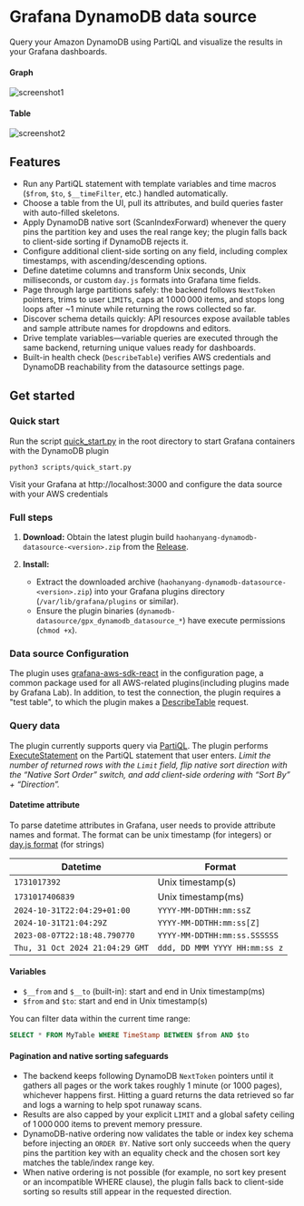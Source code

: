 # Grafana DynamoDB data source

Query your Amazon DynamoDB using PartiQL and visualize the results in your Grafana dashboards.

#### Graph
![screenshot1](/images/screenshot1.png)
#### Table
![screenshot2](/images/screenshot2.png)

## Features
- Run any PartiQL statement with template variables and time macros (`$from`, `$to`, `$__timeFilter`, etc.) handled automatically.
- Choose a table from the UI, pull its attributes, and build queries faster with auto-filled skeletons.
- Apply DynamoDB native sort (ScanIndexForward) whenever the query pins the partition key and uses the real range key; the plugin falls back to client-side sorting if DynamoDB rejects it.
- Configure additional client-side sorting on any field, including complex timestamps, with ascending/descending options.
- Define datetime columns and transform Unix seconds, Unix milliseconds, or custom `day.js` formats into Grafana time fields.
- Page through large partitions safely: the backend follows `NextToken` pointers, trims to user `LIMIT`s, caps at 1 000 000 items, and stops long loops after ~1 minute while returning the rows collected so far.
- Discover schema details quickly: API resources expose available tables and sample attribute names for dropdowns and editors.
- Drive template variables—variable queries are executed through the same backend, returning unique values ready for dashboards.
- Built-in health check (`DescribeTable`) verifies AWS credentials and DynamoDB reachability from the datasource settings page.

## Get started
### Quick start
Run the script [quick_start.py](scripts/quick_start.py) in the root directory to start Grafana containers with the DynamoDB plugin
```
python3 scripts/quick_start.py
```
Visit your Grafana at http://localhost:3000 and configure the data source with your AWS credentials
### Full steps
1. **Download:** Obtain the latest plugin build `haohanyang-dynamodb-datasource-<version>.zip` from the [Release](https://github.com/haohanyang/dynamodb-datasource/releases).

2. **Install:** 
   - Extract the downloaded archive (`haohanyang-dynamodb-datasource-<version>.zip`) into your Grafana plugins directory (`/var/lib/grafana/plugins` or similar).
   - Ensure the plugin binaries (`dynamodb-datasource/gpx_dynamodb_datasource_*`) have execute permissions (`chmod +x`).
### Data source Configuration
The plugin uses [grafana-aws-sdk-react](https://github.com/grafana/grafana-aws-sdk-react) in the configuration page, a common package used for all AWS-related plugins(including plugins made by Grafana Lab). In addition, to test the connection, the plugin requires a "test table", to which the plugin makes a [DescribeTable](https://docs.aws.amazon.com/amazondynamodb/latest/APIReference/API_DescribeTable.html) request.

### Query data
The plugin currently supports query via [PartiQL](https://docs.aws.amazon.com/amazondynamodb/latest/developerguide/ql-reference.html). The plugin performs [ExecuteStatement](https://docs.aws.amazon.com/amazondynamodb/latest/APIReference/API_ExecuteStatement.html) on the PartiQL statement that user enters.
*Limit the number of returned rows with the `Limit` field, flip native sort direction with the “Native Sort Order” switch, and add client-side ordering with “Sort By” + “Direction”.*

#### Datetime attribute
To parse datetime attributes in Grafana, user needs to provide attribute names and format. The format can be unix timestamp (for integers) or [day.js format](https://day.js.org/docs/en/display/format) (for strings)

| Datetime | Format |
| -------- | ------- |
| `1731017392` | Unix timestamp(s) |
| `1731017406839` | Unix timestamp(ms) |
| `2024-10-31T22:04:29+01:00` | `YYYY-MM-DDTHH:mm:ssZ` |
| `2024-10-31T21:04:29Z` | `YYYY-MM-DDTHH:mm:ss[Z]` |
| `2023-08-07T22:18:48.790770` | `YYYY-MM-DDTHH:mm:ss.SSSSSS` |
| `Thu, 31 Oct 2024 21:04:29 GMT` | `ddd, DD MMM YYYY HH:mm:ss z` |

#### Variables
* `$__from` and `$__to` (built-in): start and end in Unix timestamp(ms)
* `$from` and `$to`: start and end in Unix timestamp(s)

You can filter data within the current time range:
```sql
SELECT * FROM MyTable WHERE TimeStamp BETWEEN $from AND $to
```

#### Pagination and native sorting safeguards
- The backend keeps following DynamoDB `NextToken` pointers until it gathers all pages or the work takes roughly 1 minute (or 1000 pages), whichever happens first. Hitting a guard returns the data retrieved so far and logs a warning to help spot runaway scans.
- Results are also capped by your explicit `LIMIT` and a global safety ceiling of 1 000 000 items to prevent memory pressure.
- DynamoDB-native ordering now validates the table or index key schema before injecting an `ORDER BY`. Native sort only succeeds when the query pins the partition key with an equality check and the chosen sort key matches the table/index range key.
- When native ordering is not possible (for example, no sort key present or an incompatible WHERE clause), the plugin falls back to client-side sorting so results still appear in the requested direction.
